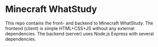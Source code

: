 # Minecraft WhatStudy #

This repo contains the front- and backend to Minecraft WhatStudy. 
The frontend (client) is simple HTML+CSS+JS without any external dependencies.
The backend (server) uses Node.js Express with several dependencies.
